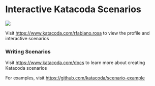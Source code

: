 # Interactive Katacoda Scenarios

[![](http://shields.katacoda.com/katacoda/rfabiano.rosa/count.svg)](https://www.katacoda.com/rfabiano.rosa "Get your profile on Katacoda.com")

Visit https://www.katacoda.com/rfabiano.rosa to view the profile and interactive scenarios

### Writing Scenarios
Visit https://www.katacoda.com/docs to learn more about creating Katacoda scenarios

For examples, visit https://github.com/katacoda/scenario-example
